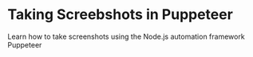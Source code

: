 # Taking Screebshots in Puppeteer
Learn how to take screenshots using the Node.js automation framework Puppeteer
